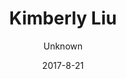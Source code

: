 ---
title: 'Kimberly Liu'
sections:
    -
        heading: Marionette
        template: gallery
        images:
            - 42b99a3fbdc6089cc8eff8110fb07f621b884857
            - 42b99a3fbdc6089cc8eff8110fb07f621b884857
            - 42b99a3fbdc6089cc8eff8110fb07f621b884857
            - 42b99a3fbdc6089cc8eff8110fb07f621b884857
            - 42b99a3fbdc6089cc8eff8110fb07f621b884857
        body: "<p>&nbsp;</p>\n\n<p>This game was made for the Game Maker ToolKit Game Jam in 2017, the topic was multiple uses of a single game element/mechanic. In this game you as need to put on a puppet show, performing actions to tell the story of a brave pirate. The audience will react to you actions and if they are happy, you win. If not, lights are out and so are you.&nbsp;</p>\n\n<p>Role: Game designer, 2D artist</p>\n\n<p>&nbsp;</p>\n\n<p><span><a href=\"https://putaitu.itch.io/super-marionette\">itch.io link</a></span></p>\n"
    -
        template: gallery
        heading: HangoVR
        body: "<p><span>HangoVR is a fast-paced&nbsp;2 players collaborative party game in VR</span>. The game is made during&nbsp;Nordic Game Jam 2017. It is design with a strong social aspect in mind, where we explored the possibility of multiplayer game play in VR.&nbsp;</p>\n\n<p>So you wake up at your friend&#39;s place after a crazy party, and it&#39;s a MESS. It&#39;s already afternoon, your friend&#39;s parents are coming home in a few minutes.</p>\n\n<p>Both of you have to work together to fix the place. Players at the PC will look at photos of the room and assist the player in VR to place items in the right place, or to throw them out the window.</p>\n\n<p><span>Role: Game designer, 3D artist, project management</span></p>\n\n<p><a href=\"https://rugerfred.itch.io/hangovr\">itch.io link</a></p>\n"
    -
        template: gallery
        heading: 'Dead Water'
        body: "<p>Dead Water is made in my first year of study at ITU. It is a<span>&nbsp;fish tank horror game where you &nbsp;play as a fish in a tank where the filter in blocked. The water becomes murky and you need to solve puzzles to make the filter run again while avoiding enemy fish.&nbsp;</span></p>\n\n<p><span>The concept was inspired from my experience having a fish tank. I realised that fish, although quite harmless looking, are actually very brutal. Countless time i wake up and find a clean eaten set of skeleton or fish swimming with half its body gone. My idea was it is actually rather scary if you have limited space to move in, where it is dark and murky and you can barely know where the enemies are .</span></p>\n\n<p><span>Role: Game designer, 3D artist, animator, project management</span></p>\n\n<p><a href=\"https://kimberlyliu.itch.io/dead-water\">itch.io link</a></p>\n\n<p>&nbsp;</p>\n"
        video: 'https://www.youtube.com/watch?v=e4ratJmJJs8'
description: 'Game designer studying at IT University of Copenhafen'
meta:
    id: c0dbf5584529ccfd8fe87fe4594ea69819a59d08
    parentId: ""
    language: en
date: '2017-8-21'
author: Unknown
permalink: /
layout: sectionPage
---